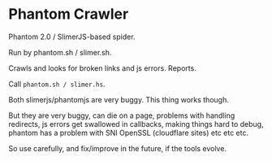 # Phantom Crawler

Phantom 2.0 / SlimerJS-based spider.

Run by phantom.sh / slimer.sh.

Crawls and looks for broken links and js errors. Reports.

Call `phantom.sh / slimer.hs`.

Both slimerjs/phantomjs are very buggy. This thing works though.

But they are very buggy, can die on a page, problems with handling redirects, js errors get swallowed in callbacks, making things hard to debug, phantom has a problem with SNI OpenSSL (cloudflare sites) etc etc etc. 

So use carefully, and fix/improve in the future, if the tools evolve.
